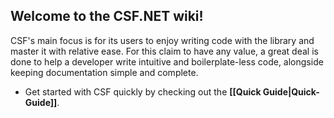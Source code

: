 ## Welcome to the CSF.NET wiki!

CSF's main focus is for its users to enjoy writing code with the library and master it with relative ease. 
For this claim to have any value, a great deal is done to help a developer write intuitive and boilerplate-less code, alongside keeping documentation simple and complete.

- Get started with CSF quickly by checking out the **[[Quick Guide|Quick-Guide]]**.
